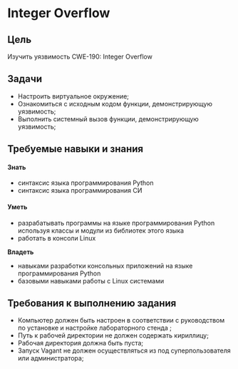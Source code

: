 # Integer Overflow

## Цель 

Изучить уязвимость CWE-190: Integer Overflow

## Задачи

* Настроить виртуальное окружение;
* Ознакомиться с исходным кодом функции, демонстрирующую уязвимость;
* Выполнить системный вызов функции, демонстрирующую уязвимость;

## Требуемые навыки и знания

#### **Знать**

* синтаксис языка программирования Python 
* синтаксис языка программирования СИ

#### Уметь

* разрабатывать программы на языке программирования Python используя классы и модули из библиотек этого языка
* работать в консоли Linux

**Владеть**

* навыками разработки консольных приложений на языке программирования Python
* базовыми навыками работы с Linux системами

## Требования к выполнению задания

* Компьютер должен быть настроен в соответствии с руководством по установке и настройке лабораторного стенда ;
* Путь к рабочей директории не должен содержать кириллицу;
* Рабочая директория должна быть пуста;
* Запуск Vagant не должен осуществляться из под суперпользователя или администратора; 



